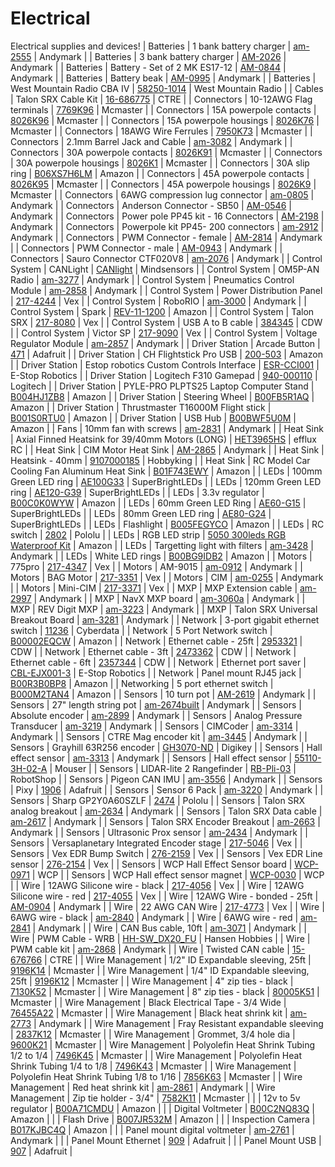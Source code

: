 # Electrical
Electrical supplies and devices!
| Batteries | 1 bank battery charger | [am-2555](http://www.andymark.com/Battery-Charger-1-Bank-6-Amp-p/am-2555.htm) | Andymark | 
| Batteries | 3 bank battery charger | [AM-2026](http://www.andymark.com/Battery-Charger-3-Bank-6-Amp-p/am-2026.htm) | Andymark | 
| Batteries | Battery - Set of 2 MK ES17-12 | [AM-0844](http://www.andymark.com/product-p/am-0844.htm) | Andymark | 
| Batteries | Battery beak | [AM-0995](http://www.andymark.com/product-p/am-0995.htm) | Andymark | 
| Batteries | West Mountain Radio CBA IV | [58250-1014](http://www.westmountainradio.com/product_info.php?products_id=cba4) | West Mountain Radio | 
| Cables | Talon SRX Cable Kit | [16-686775](http://www.ctr-electronics.com/talon-srx-data-cable-kit.html#product_tabs_description_tabbed) | CTRE | 
| Connectors | 10-12AWG Flag terminals | [7769K96](https://www.mcmaster.com/#7769K96) | Mcmaster | 
| Connectors | 15A powerpole contacts | [8026K96](https://www.mcmaster.com/#8026K96) | Mcmaster | 
| Connectors | 15A powerpole housings | [8026K76](https://www.mcmaster.com/#8026K76) | Mcmaster | 
| Connectors | 18AWG Wire Ferrules | [7950K73](https://www.mcmaster.com/#7950K73) | Mcmaster | 
| Connectors | 2.1mm Barrel Jack and Cable | [am-3082](http://www.andymark.com/product-p/am-3082.htm) | Andymark | 
| Connectors | 30A powerpole contacts | [8026K91](https://www.mcmaster.com/#8026K91) | Mcmaster | 
| Connectors | 30A powerpole housings | [8026K1](https://www.mcmaster.com/#8026K1) | Mcmaster | 
| Connectors | 30A slip ring | [B06XS7H6LM](https://www.amazon.com/Logisaf-Wires-600VDC-Generator-Turbine/dp/B06XS7H6LM/ref=sr_1_1?ie=UTF8&qid=1494009561&sr=8-1&keywords=30A+slip+ring) | Amazon | 
| Connectors | 45A powerpole contacts | [8026K95](https://www.mcmaster.com/#8026K95) | Mcmaster | 
| Connectors | 45A powerpole housings | [8026K9](https://www.mcmaster.com/#8026K9) | Mcmaster | 
| Connectors | 6AWG compression lug connector | [am-0805](http://www.andymark.com/product-p/am-0805.htm) | Andymark | 
| Connectors | Anderson Connector - SB50 | [AM-0546](http://www.andymark.com/product-p/am-0546.htm) | Andymark | 
| Connectors | Power pole PP45 kit - 16 Connectors | [AM-2198](http://www.andymark.com/product-p/am-2198.htm) | Andymark | 
| Connectors | Powerpole kit PP45- 200 connectors | [am-2912](http://www.andymark.com/product-p/am-2912.htm) | Andymark | 
| Connectors | PWM Connector - female | [AM-2814](http://www.andymark.com/product-p/am-2814.htm) | Andymark | 
| Connectors | PWM Connector - male | [AM-0943](http://www.andymark.com/product-p/am-0943.htm) | Andymark | 
| Connectors | Sauro Connector CTF020V8 | [am-2076](http://www.andymark.com/product-p/am-2076.htm) | Andymark | 
| Control System | CANLight | [CANlight](http://www.mindsensors.com/frc/181-canlight-led-strip-controller-kit-for-frc-robots) | Mindsensors | 
| Control System | OM5P-AN Radio | [am-3277](http://www.andymark.com/OM5P-AN-p/am-3277.htm) | Andymark | 
| Control System | Pneumatics Control Module | [am-2858](http://www.andymark.com/product-p/am-2858.htm) | Andymark | 
| Control System | Power Distribution Panel | [217-4244](http://www.vexrobotics.com/217-4244.html) | Vex | 
| Control System | RoboRIO | [am-3000](http://www.andymark.com/product-p/am-3000.htm) | Andymark | 
| Control System | Spark | [REV-11-1200](http://www.amazon.com/REV-Robotics-SPARK-Motor-Controller/dp/B0187YCAFI/ref=sr_1_1?ie=UTF8&qid=1460666761&sr=8-1&keywords=rev+robotics+spark) | Amazon | 
| Control System | Talon SRX | [217-8080](http://www.vexrobotics.com/217-8080.html) | Vex | 
| Control System | USB A to B cable | [384345](https://www.cdw.com/shop/products/StarTech.com-15-ft-USB-2.0-A-to-B-Cable-M-M/384345.aspx?pfm=srh) | CDW | 
| Control System | Victor SP | [217-9090](http://www.vexrobotics.com/vexpro/motors-electronics/217-9090.html) | Vex | 
| Control System | Voltage Regulator Module | [am-2857](http://www.andymark.com/product-p/am-2857.htm) | Andymark | 
| Driver Station | Arcade Button | [471](https://www.adafruit.com/products/471) | Adafruit | 
| Driver Station | CH Flightstick Pro USB | [200-503](http://www.amazon.com/CH-Products-Flightstick-4-Button-Hatswitch/dp/B00006B84V) | Amazon | 
| Driver Station | Estop robotics Custom Controls Interface | [ESR-CCI001](https://www.estoprobotics.com/estore/index.php?_a=viewProd&productId=33) | E-Stop Robotics | 
| Driver Station | Logitech F310 Gamepad | [940-000110](http://gaming.logitech.com/en-us/product/f310-gamepad) | Logitech | 
| Driver Station | PYLE-PRO PLPTS25 Laptop Computer Stand | [B004HJ1ZB8](https://www.amazon.com/PYLE-PRO-PLPTS25-Laptop-Computer-Stand/dp/B004HJ1ZB8/ref=sr_1_12?ie=UTF8&qid=1472517376&sr=8-12&keywords=laptop+stand) | Amazon | 
| Driver Station | Steering Wheel | [B00FB5R1AQ](http://www.amazon.com/Thrustmaster-VG-Ferrari-Racing-Wheel-PlayStation/dp/B00FB5R1AQ) | Amazon | 
| Driver Station | Thrustmaster T16000M Flight stick | [B001S0RTU0](https://www.amazon.com/Hercules-2960706-Thrustmaster-T-16000M-Flight/dp/B001S0RTU0) | Amazon | 
| Driver Station | USB Hub | [B00BWF5U0M](http://www.amazon.com/Sabrent-4-Port-Individual-Switches-HB-UMLS/dp/B00BWF5U0M?ie=UTF8&psc=1&redirect=true&ref_=oh_aui_detailpage_o05_s00) | Amazon | 
| Fans | 10mm fan with screws | [am-2831](http://www.andymark.com/product-p/am-2831.htm) | Andymark | 
| Heat Sink | Axial Finned Heatsink for 39/40mm Motors (LONG) | [HET3965HS](http://www.effluxrc.com/Axial-Finned-Heatsink-for-39-40mm-Motors-LONG-HET3965HS.htm) | efflux RC | 
| Heat Sink | CIM Motor Heat Sink | [AM-2865](http://www.andymark.com/product-p/am-2865.htm) | Andymark | 
| Heat Sink | Heatsink - 40mm | [9107000185](http://hobbyking.com/hobbyking/store/__38007__Dr_Mad_Thrust_Series_Alloy_Motor_Heat_Sink_for_40mm_size_motor.html) | Hobbyking | 
| Heat Sink | RC Model Car Cooling Fan Aluminum Heat Sink | [B01F743EWY](https://www.amazon.com/gp/product/B01F743EWY/ref=oh_aui_detailpage_o00_s00?ie=UTF8&psc=1) | Amazon | 
| LEDs | 100mm Green LED ring | [AE100G33](https://www.superbrightleds.com/moreinfo/led-headlight-accent-lights/led-halo-angel-eye-headlight-accent-lights/49/) | SuperBrightLEDs | 
| LEDs | 120mm Green LED ring | [AE120-G39](https://www.superbrightleds.com/moreinfo/led-headlight-accent-lights/led-halo-angel-eye-headlight-accent-lights/49/) | SuperBrightLEDs | 
| LEDs | 3.3v regulator | [B00C0K0WYW](http://www.amazon.com/DROK-Waterproof-Converter-Step-down-Transformer/dp/B00C0K0WYW?ie=UTF8&psc=1&redirect=true&ref_=oh_aui_detailpage_o02_s00) | Amazon | 
| LEDs | 60mm Green LED Ring | [AE60-G15](https://www.superbrightleds.com/moreinfo/led-headlight-accent-lights/led-halo-angel-eye-headlight-accent-lights/49/) | SuperBrightLEDs | 
| LEDs | 80mm Green LED ring | [AE80-G24](https://www.superbrightleds.com/moreinfo/led-headlight-accent-lights/led-halo-angel-eye-headlight-accent-lights/49/) | SuperBrightLEDs | 
| LEDs | Flashlight | [B005FEGYCO](http://www.amazon.com/Adjustable-Flashlight-Batteries-Included-Flashlights/dp/B005FEGYCO?ie=UTF8&psc=1&redirect=true&ref_=oh_aui_detailpage_o02_s00) | Amazon | 
| LEDs | RC switch | [2802](https://www.pololu.com/product/2802) | Pololu | 
| LEDs | RGB LED strip | [5050 300leds RGB Waterproof Kit](http://www.amazon.com/SUPERNIGHT%C2%AE-Waterproof-Flexible-strip-Changing/dp/B00ASHQQKI/ref=pd_sim_267_6?ie=UTF8&dpID=51I81qkiPIL&dpSrc=sims&preST=_AC_UL160_SR160%2C160_&refRID=1ECDJT9BT157EBWQWHD7) | Amazon | 
| LEDs | Targetting light with filters | [am-3428](http://www.andymark.com/Targeting-Light-with-Filters-p/am-3428.htm) | Andymark | 
| LEDs | White LED rings | [B00BG9IDB2](http://www.amazon.com/uxcell%C2%AE-60mm-1210-Angel-White/dp/B00BG9IDB2/ref=sr_1_6?ie=UTF8&qid=1460412308&sr=8-6&keywords=led+ring) | Amazon | 
| Motors | 775pro | [217-4347](http://www.vexrobotics.com/vexpro/all/new-for-2016/217-4347.html) | Vex | 
| Motors | AM-9015 | [am-0912](http://www.andymark.com/product-p/am-0912.htm) | Andymark | 
| Motors | BAG Motor | [217-3351](http://www.vexrobotics.com/217-3351.html) | Vex | 
| Motors | CIM | [am-0255](http://www.andymark.com/CIM-motor-FIRST-p/am-0255.htm) | Andymark | 
| Motors | Mini-CIM | [217-3371](http://www.vexrobotics.com/217-3371.html) | Vex | 
| MXP | MXP Extension cable | [am-2997](http://www.andymark.com/product-p/am-2997.htm) | Andymark | 
| MXP | NavX MXP board | [am-3060a](http://www.andymark.com/product-p/am-3060a.htm) | Andymark | 
| MXP | REV Digit MXP | [am-3223](http://www.andymark.com/REV-p/am-3223.htm) | Andymark | 
| MXP | Talon SRX Universal Breakout Board | [am-3281](http://www.andymark.com/product-p/am-3281.htm) | Andymark | 
| Network | 3-port gigabit ethernet switch | [11236](http://www.cyberdata.net/voip/011236v/) | Cyberdata | 
| Network | 5 Port Network switch | [B00002EQCW](http://www.amazon.com/NETGEAR-ProSAFE-FS105NA-5-Port-Ethernet/dp/B00002EQCW?ie=UTF8&*Version*=1&*entries*=0) | Amazon | 
| Network | Ethernet cable - 25ft | [2953321](https://www.cdw.com/shop/products/StarTech.com-25-ft-Black-Snagless-Cat6-UTP-Patch-Cable-ETL-Verified/2953321.aspx?pfm=srh) | CDW | 
| Network | Ethernet cable - 3ft | [2473362](https://www.cdw.com/shop/products/StarTech.com-3-ft-Black-Snagless-Cat6-UTP-Patch-Cable-ETL-Verified/2473362.aspx?pfm=srh) | CDW | 
| Network | Ethernet cable - 6ft | [2357344](https://www.cdw.com/shop/products/StarTech.com-Snagless-Cat-5e-UTP-Patch-Cable-patch-cable-6-ft-black/2357344.aspx?enkwrd=startech.com%206ft%20black%20snagless&pfm=gln) | CDW | 
| Network | Ethernet port saver | [CBL-EJX001-3](https://www.estoprobotics.com/estore/index.php?_a=viewProd&productId=28) | E-Stop Robotics | 
| Network | Panel mount RJ45 jack | [B00R3B0BP8](https://www.amazon.com/gp/product/B00R3B0BP8/ref=oh_aui_detailpage_o00_s00?ie=UTF8&psc=1) | Amazon | 
| Networking | 5 port ethernet switch | [B000M2TAN4](https://www.amazon.com/TRENDnet-Unmanaged-GREENnet-Ethernet-TE100-S5/dp/B000M2TAN4/ref=sr_1_9?s=electronics&ie=UTF8&qid=1467927447&sr=1-9&keywords=tp+link+5+port+switch) | Amazon | 
| Sensors | 10 turn pot | [AM-2619](http://www.andymark.com/product-p/am-2619.htm) | Andymark | 
| Sensors | 27" length string pot | [am-2674built](http://www.andymark.com/product-p/am-2674built.htm) | Andymark | 
| Sensors | Absolute encoder | [am-2899](http://www.andymark.com/product-p/am-2899.htm) | Andymark | 
| Sensors | Analog Pressure Transducer | [am-3219](http://www.andymark.com/product-p/am-3219.htm) | Andymark | 
| Sensors | CIMCoder | [am-3314](http://www.andymark.com/encoder-p/am-3314.htm) | Andymark | 
| Sensors | CTRE Mag encoder kit | [am-3445](http://www.andymark.com/SRX-MAG-Encoder-p/am-3445.htm) | Andymark | 
| Sensors | Grayhill 63R256 encoder | [GH3070-ND](http://www.digikey.com/product-search/en?mpart=63R256&vendor=136) | Digikey | 
| Sensors | Hall effect sensor | [am-3313](http://www.andymark.com/Electrical-p/am-3313.htm) | Andymark | 
| Sensors | Hall effect sensor | [55110-3H-02-A](http://www.mouser.com/Search/ProductDetail.aspx?R=55110-3H-02-Avirtualkey58530000virtualkey934-551103H02A) | Mouser | 
| Sensors | LIDAR-lite 2 Rangefinder | [RB-Pli-03](http://www.robotshop.com/en/lidar-lite-2-laser-rangefinder-pulsedlight.html?gclid=CLi29bvg880CFQgzaQodcHAIUQ) | RobotShop | 
| Sensors | Pigeon CAN IMU | [am-3556](http://www.andymark.com/product-p/am-3556.htm) | Andymark | 
| Sensors | Pixy | [1906](https://www.adafruit.com/products/1906) | Adafruit | 
| Sensors | Sensor 6 Pack | [am-3220](http://www.andymark.com/robot-sensor-6-pack-p/am-3220.htm) | Andymark | 
| Sensors | Sharp GP2Y0A60SZLF | [2474](https://www.pololu.com/product/2474) | Pololu | 
| Sensors | Talon SRX analog breakout | [am-2634](http://www.andymark.com/product-p/am-2634.htm) | Andymark | 
| Sensors | Talon SRX Data cable | [am-2617](http://www.andymark.com/product-p/am-2617.htm) | Andymark | 
| Sensors | Talon SRX Encoder Breakout | [am-2663](http://www.andymark.com/product-p/am-2633.htm) | Andymark | 
| Sensors | Ultrasonic Prox sensor | [am-2434](http://www.andymark.com/product-p/am-2434.htm) | Andymark | 
| Sensors | Versaplanetary Integrated Encoder stage | [217-5046](http://www.vexrobotics.com/vexpro/all/new-for-2016/217-5046.html) | Vex | 
| Sensors | Vex EDR Bump Switch | [276-2159](http://www.vexrobotics.com/vexedr/products/view-all/276-2159.html) | Vex | 
| Sensors | Vex EDR Line sensor | [276-2154](http://www.vexrobotics.com/vexedr/products/view-all/276-2154.html) | Vex | 
| Sensors | WCP Hall Effect Sensor board | [WCP-0971](http://www.wcproducts.net/sensors) | WCP | 
| Sensors | WCP Hall effect sensor magnet | [WCP-0030](http://www.wcproducts.net/sensors) | WCP | 
| Wire | 12AWG Silicone wire - black | [217-4056](http://www.vexrobotics.com/vexpro/motors-electronics/siliconewire.html) | Vex | 
| Wire | 12AWG Silicone wire - red | [217-4055](http://www.vexrobotics.com/vexpro/motors-electronics/siliconewire.html) | Vex | 
| Wire | 12AWG Wire - bonded - 25ft | [AM-0904](http://www.andymark.com/product-p/am-0904.htm) | Andymark | 
| Wire | 22 AWG CAN Wire | [217-4773](http://www.vexrobotics.com/electricalwire.html) | Vex | 
| Wire | 6AWG wire - black | [am-2840](http://www.andymark.com/product-p/am-2840.htm) | Andymark | 
| Wire | 6AWG wire - red | [am-2841](http://www.andymark.com/product-p/am-2841.htm) | Andymark | 
| Wire | CAN Bus cable, 10ft | [am-3071](http://www.andymark.com/product-p/am-3071.htm) | Andymark | 
| Wire | PWM Cable - WRB | [HH-SW_DX20_FU](http://www.hansenhobbies.com/products/connectors/wire/servo/sw_dx20_fu/) | Hansen Hobbies | 
| Wire | PWM cable kit | [am-2868](http://www.andymark.com/Electronic-p/am-2868.htm) | Andymark | 
| Wire | Twisted CAN cable | [15-676766](http://www.ctr-electronics.com/cabling/can-bus-cable-10ft.html) | CTRE | 
| Wire Management | 1/2" ID Expandable sleeving, 25ft | [9196K14](https://www.mcmaster.com/#9196K14) | Mcmaster | 
| Wire Management | 1/4" ID Expandable sleeving, 25ft | [9196K12](https://www.mcmaster.com/#9196K12) | Mcmaster | 
| Wire Management | 4" zip ties - black | [7130K52](https://www.mcmaster.com/#7130K52) | Mcmaster | 
| Wire Management | 8" zip ties - black | [80005K51](https://www.mcmaster.com/#80005K51) | Mcmaster | 
| Wire Management | Black Electrical Tape - 3/4 Wide | [76455A22](https://www.mcmaster.com/#76455A22) | Mcmaster | 
| Wire Management | Black heat shrink kit | [am-2773](http://www.andymark.com/product-p/am-2773.htm) | Andymark | 
| Wire Management | Fray Resistant expandable sleeving | [2837K12](https://www.mcmaster.com/#2837K12) | Mcmaster | 
| Wire Management | Grommet, 3/4 hole dia | [9600K21](https://www.mcmaster.com/#9600K21) | Mcmaster | 
| Wire Management | Polyolefin Heat Shrink Tubing 1/2 to 1/4 | [7496K45](https://www.mcmaster.com/#7496K45) | Mcmaster | 
| Wire Management | Polyolefin Heat Shrink Tubing 1/4 to 1/8 | [7496K43](https://www.mcmaster.com/#7496K43) | Mcmaster | 
| Wire Management | Polyolefin Heat Shrink Tubing 1/8 to 1/16 | [7856K63](https://www.mcmaster.com/#7856K63) | Mcmaster | 
| Wire Management | Red heat shrink kit | [am-2861](http://www.andymark.com/product-p/am-2861.htm) | Andymark | 
| Wire Management | Zip tie holder - 3/4"  | [7582K11](https://www.mcmaster.com/#7582K11) | Mcmaster | 
|  | 12v to 5v regulator | [B00A71CMDU](http://www.amazon.com/Nextrox-Converter-Power-Supply-Module/dp/B00A71CMDU) | Amazon | 
|  | Digital Voltmeter | [B00C2NQ83Q](https://www.amazon.com/gp/product/B00C2NQ83Q/ref=oh_aui_detailpage_o06_s02?ie=UTF8&psc=1) | Amazon | 
|  | Flash Drive | [B007JR532M](http://www.amazon.com/SanDisk-Cruzer-Frustration-Free-Packaging--SDCZ36-032G-AFFP/dp/B007JR532M/ref=sr_1_4/184-8691838-0573153?s=pc&ie=UTF8&qid=1464978802&sr=1-4&keywords=flash+drive) | Amazon | 
|  | Inspection Camera | [B017KJBC4Q](http://www.amazon.com/dp/B017KJBC6O/ref=wl_it_dp_o_pC_nS_ttl?_encoding=UTF8&colid=2XT0GWNE6P95G&coliid=I22HQW092I6L7E&psc=1) | Amazon | 
|  | Panel mount digital voltmeter | [am-2761](http://www.andymark.com/product-p/am-2761.htm) | Andymark | 
|  | Panel Mount Ethernet | [909](https://www.adafruit.com/products/909) | Adafruit | 
|  | Panel Mount USB | [907](https://www.adafruit.com/products/907) | Adafruit | 

